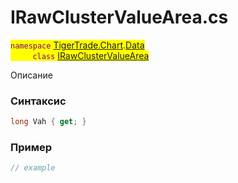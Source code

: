 
# IRawClusterValueArea.cs
<mark style="color:purple;">`namespace` [TigerTrade.Chart](../../../../TigerTrade.Chart.md).[Data](../../../../TigerTrade.Chart/Data.md)  
&nbsp;&nbsp;&nbsp;&nbsp;&nbsp;&nbsp;&nbsp;&nbsp;&nbsp;`class` [IRawClusterValueArea](../../IRawClusterValueArea.cs.md)

Описание

### Синтаксис
```csharp
long Vah { get; }
```
### Пример  
```csharp
// example
```
